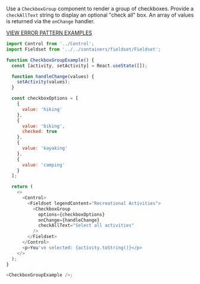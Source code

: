 Use a `CheckboxGroup` component to render a group of checkboxes. Provide a `checkAllText` string to display an optional "check all" box. An array of values is returned via the `onChange` handler.

<a href="https://8lf1uv.axshare.com/#id=7zaoiz&p=multi_field_error&dp=0&g=1" target="blank"><div style="color:#cc0000;text-transform:uppercase;margin:1em 0;">View Error Pattern Examples</div></a>

```javascript
import Control from '../Control';
import Fieldset from '../../containers/fieldset/Fieldset';

function CheckboxGroupExample() {
  const [activity, setActivity] = React.useState([]);

  function handleChange(values) {
    setActivity(values);
  }

  const checkboxOptions = [
    {
      value: 'hiking'
    },
    {
      value: 'biking',
      checked: true
    },
    {
      value: 'kayaking'
    },
    {
      value: 'camping'
    }
  ];

  return (
    <>
      <Control>
        <Fieldset legendContent="Recreational Activities">
          <CheckboxGroup
            options={checkboxOptions}
            onChange={handleChange}
            checkAllText="Select all activities"
          />
        </Fieldset>
      </Control>
      <p>You've selected: {activity.toString()}</p>
    </>
  );
}

<CheckboxGroupExample />;
```
